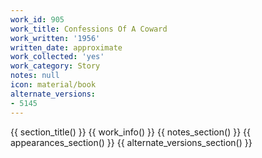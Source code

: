 ```yaml
---
work_id: 905
work_title: Confessions Of A Coward
work_written: '1956'
written_date: approximate
work_collected: 'yes'
work_category: Story
notes: null
icon: material/book
alternate_versions:
- 5145
---
```


{{ section_title() }}
{{ work_info() }}
{{ notes_section() }}
{{ appearances_section() }}
{{ alternate_versions_section() }}
